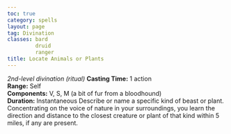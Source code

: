 ```yaml
---
toc: true
category: spells
layout: page
tag: Divination
classes: bard
         druid
         ranger
title: Locate Animals or Plants 
---
```

_2nd-level divination (ritual)_ 
**Casting Time:** 1 action    
**Range:** Self    
**Components:** V, S, M (a bit of fur from a bloodhound)    
**Duration:** Instantaneous 
Describe or name a specific kind of beast or plant. Concentrating on the voice of nature in your surroundings, you learn the direction and distance to the closest creature or plant of that kind within 5 miles, if any are present. 